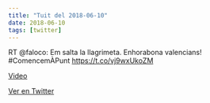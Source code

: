 ```yaml
---
title: "Tuit del 2018-06-10"
date: 2018-06-10
tags: [twitter]
---
```


RT @faloco: Em salta la llagrimeta. Enhorabona valencians!  #ComencemÀPunt https://t.co/vj9wxUkoZM

[Video](/assets/videos/1005909691224993792-PdO7528EEu68yxZD.mp4)

[Ver en Twitter](https://twitter.com/i/web/status/1005909691224993792)
